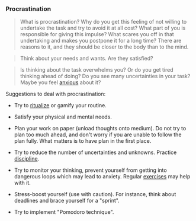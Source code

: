 ### Procrastination
> What is procrastination? Why do you get this feeling of not willing to undertake the task and try to avoid it at all cost? What part of you is responsible for giving this impulse? What scares you off in that undertaking and makes you postpone it for a long time? There are reasons to it, and they should be closer to the body than to the mind.

> Think about your needs and wants. Are they satisfied?

> Is thinking about the task overwhelms you? Or do you get tired thinking ahead of doing? Do you see many uncertainties in your task? Maybe you feel [anxious](anxiety.md) about it?

Suggestions to deal with procrastination:

- Try to [ritualize](ritualize_routine.md) or gamify your routine.

- Satisfy your physical and mental needs.

- Plan your work on paper (unload thoughts onto medium). Do not try to plan too much ahead, and don't worry if you are unable to follow the plan fully. What matters is to have plan in the first place.

- Try to reduce the number of uncertainties and unknowns. Practice [discipline](discipline.md).

- Try to monitor your thinking, prevent yourself from getting into dangerous loops which may lead to anxiety. Regular [exercises](exercises.md) may help with it.

- Stress-boost yourself (use with caution). For instance, think about deadlines and brace yourself for a "sprint".

- Try to implement "Pomodoro technique".
